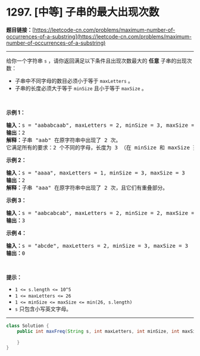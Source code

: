 # 1297. [中等] 子串的最大出现次数

**题目链接：**[https://leetcode-cn.com/problems/maximum-number-of-occurrences-of-a-substring](https://leetcode-cn.com/problems/maximum-number-of-occurrences-of-a-substring)

---

<div class="content__1Y2H">
 <div class="notranslate">
  <p>给你一个字符串&nbsp;<code>s</code> ，请你返回满足以下条件且出现次数最大的&nbsp;<strong>任意</strong>&nbsp;子串的出现次数：</p> 
  <ul> 
   <li>子串中不同字母的数目必须小于等于 <code>maxLetters</code> 。</li> 
   <li>子串的长度必须大于等于&nbsp;<code>minSize</code> 且小于等于&nbsp;<code>maxSize</code> 。</li> 
  </ul> 
  <p>&nbsp;</p> 
  <p><strong>示例 1：</strong></p> 
  <pre class="language-text"><strong>输入：</strong>s = "aababcaab", maxLetters = 2, minSize = 3, maxSize = 4
<strong>输出：</strong>2
<strong>解释：</strong>子串 "aab" 在原字符串中出现了 2 次。
它满足所有的要求：2 个不同的字母，长度为 3 （在 minSize 和 maxSize 范围内）。
</pre> 
  <p><strong>示例 2：</strong></p> 
  <pre class="language-text"><strong>输入：</strong>s = "aaaa", maxLetters = 1, minSize = 3, maxSize = 3
<strong>输出：</strong>2
<strong>解释：</strong>子串 "aaa" 在原字符串中出现了 2 次，且它们有重叠部分。
</pre> 
  <p><strong>示例 3：</strong></p> 
  <pre class="language-text"><strong>输入：</strong>s = "aabcabcab", maxLetters = 2, minSize = 2, maxSize = 3
<strong>输出：</strong>3
</pre> 
  <p><strong>示例 4：</strong></p> 
  <pre class="language-text"><strong>输入：</strong>s = "abcde", maxLetters = 2, minSize = 3, maxSize = 3
<strong>输出：</strong>0
</pre> 
  <p>&nbsp;</p> 
  <p><strong>提示：</strong></p> 
  <ul> 
   <li><code>1 &lt;= s.length &lt;= 10^5</code></li> 
   <li><code>1 &lt;= maxLetters &lt;= 26</code></li> 
   <li><code>1 &lt;= minSize &lt;= maxSize &lt;= min(26, s.length)</code></li> 
   <li><code>s</code>&nbsp;只包含小写英文字母。</li> 
  </ul> 
 </div>
</div>

---

```java
class Solution {
    public int maxFreq(String s, int maxLetters, int minSize, int maxSize) {
        
    }
}
```